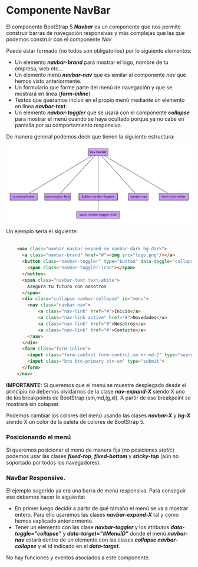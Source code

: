 
# Componente NavBar

El componente BootStrap 5 ***Navbar*** es un componente que nos permite construir barras de navegación responsivas y más complejas que las que podemos construir con el componente *Nav*

Puede estar formado (no todos son obligatorios) por lo siguiente elementos:

* Un  elemento ***navbar-brand*** para mostrar el logo, nombre de tu empresa, web etc...
* Un elemento menú ***navbar-nav*** que es similar al componente *nav* que hemos visto anteriormente.
* Un formulario que forme parte del menú de navegación y que se mostrará en línea (***form-inline***)
* Textos que queramos incluir en el propio menú mediante un  elemento en línea ***navbar-text***.
* Un elemento ***navbar-toggler*** que se usará con el componente ***collapse*** para mostrar el menú cuando se haya ocultado porque ya no cabe en pantalla por su comportamiento responsivo.


De manera general podemos decir que tienen la siguiente estructura:

![Estructura general de un NavBar](navBar_DOM.png)

Un ejemplo sería el siguiente:


```html

    <nav class="navbar navbar-expand-sm navbar-dark bg-dark">
      <a class="navbar-brand" href="#"><img src="logo.png"/></a>
      <button class="navbar-toggler" type="button" data-toggle="collapse" data-target="#menu">
        <span class="navbar-toggler-icon"></span>
      </button>
      <span class="navbar-text text-white">
        Asegura tu futuro con nosotros
      </span>
      <div class="collapse navbar-collapse" id="menu">
        <nav class="navbar-nav">
            <a class="nav-link" href="#">Inicio</a>
            <a class="nav-link active" href="#">Novedades</a>
            <a class="nav-link" href="#">Nosotros</a>
            <a class="nav-link" href="#">Contacto</a>
        </nav>
      </div>
      <form class="form-inline">
        <input class="form-control form-control-sm mr-md-2" type="search" placeholder="Buscar">
        <input class="btn btn-primary btn-sm" type="submit">
      </form>
    </nav>

```

**IMPORTANTE:** Si queremos que el menú se muestre desplegado desde el principio no debemos olvidarnos de la clase ***nav-expand-X*** siendo X uno de los breakpoints de BootStrap (sm,md,lg,xl). A partir de ese breakpoint se mostrará sin colapsar.

Podemos cambiar los colores del menú usando las clases ***navbar-X*** y ***bg-X*** siendo X un color de la paleta de colores de BootStrap 5.

### Posicionando el menú

Si queremos posicionar el menú de manera fija (no posiciones *static*) podemos usar las clases ***fixed-top***, ***fixed-bottom*** y ***sticky-top*** (aún no soportado por todos los navegadores).

### NavBar Responsive.

El ejemplo sugerido ya era una barra de menú responsiva. Para conseguir eso debemos hacer lo siguiente:

* En primer luego decidir a partir de qué tamaño el menú se va a mostrar entero. Para ello usaremos las clases ***navbar-expand-X*** tal y como hemos explicado anteriormente.
* Tener un elemento con las clase ***navbar-toggler*** y los atributos ***data-toggle="collapse"*** y ***data-target="#MenuID"*** donde el menú ***navbar-nav*** estará dentro de un elemento con las clases ***collapse navbar-collapse*** y el id indicado en el ***data-target***.

No hay funciones y eventos asociados a este componente.
